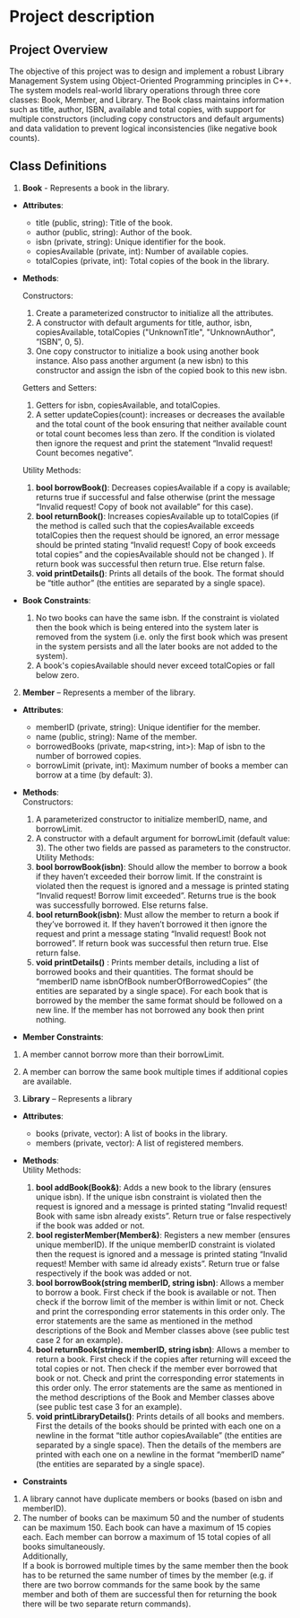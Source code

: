 # Project description

## Project Overview
The objective of this project was to design and implement a robust Library Management System using Object-Oriented Programming principles in C++.
The system models real-world library operations through three core classes: Book, Member, and Library. The Book class maintains information such as title, author, ISBN, available and total copies, with support for multiple constructors (including copy constructors and default arguments) and data validation to prevent logical inconsistencies (like negative book counts).
## Class Definitions
1.   **Book** - Represents a book in the library.
 - **Attributes**:
   - title (public, string): Title of the book.  
   - author (public, string): Author of the book.  
   - isbn (private, string): Unique identifier for the book.  
   - copiesAvailable (private, int): Number of available copies.  
   - totalCopies (private, int): Total copies of the book in the library.  

- **Methods**:
    
  Constructors:  
  1. Create a parameterized constructor to initialize all the attributes.  
  2. A constructor with default arguments for title, author, isbn, copiesAvailable, totalCopies ("UnknownTitle", "UnknownAuthor", “ISBN”, 0, 5).  
  3. One copy constructor to initialize a book using another book instance. Also pass another argument (a new isbn) to this constructor and assign the isbn of the copied book to this new isbn.
      
  Getters and Setters:  
  1. Getters for isbn, copiesAvailable, and totalCopies.
  2. A setter updateCopies(count): increases or decreases the available and the total count of the book ensuring that neither available count or total count becomes less than zero. If the condition is violated then ignore the request and print the statement “Invalid request! Count becomes negative”.
     
  Utility Methods:  
  1. **bool borrowBook()**: Decreases copiesAvailable if a copy is available; returns true if successful and false otherwise (print the message “Invalid request! Copy of book not available” for this case).
  2. **bool returnBook()**: Increases copiesAvailable up to totalCopies (if the method is called such that the copiesAvailable exceeds totalCopies then the request should be ignored, an error message should be printed stating “Invalid request! Copy of book exceeds total copies” and the copiesAvailable should not be changed ). If return book was successful then return true. Else return false.
  3. **void printDetails()**: Prints all details of the book. The format should be  “title author” (the entities are separated by a single space).
     
- **Book Constraints**:
  1. No two books can have the same isbn. If the constraint is violated then the book which is being entered into the system later is removed from the system (i.e. only the first book which was present in the system persists and all the later books are not added to the system).
  2. A book's copiesAvailable should never exceed totalCopies or fall below zero.
 
2. **Member** – Represents a member of the library.
 - **Attributes**:  
   - memberID (private, string): Unique identifier for the member.  
   - name (public, string): Name of the member.  
   - borrowedBooks (private, map<string, int>): Map of isbn to the number of borrowed copies.  
   - borrowLimit (private, int): Maximum number of books a member can borrow at a time (by default: 3).  
 	

- **Methods**:  
  Constructors:
  1. A parameterized constructor to initialize memberID, name, and borrowLimit.
  2. A constructor with a default argument for borrowLimit (default value: 3). The other two fields are passed as parameters to the constructor.  
  Utility Methods:  
  1. **bool borrowBook(isbn)**: Should allow the member to borrow a book if they haven’t exceeded their borrow limit. If the constraint is violated then the request is ignored and a message is printed stating “Invalid request! Borrow limit exceeded”. Returns true is the book was successfully borrowed. Else returns false.
  2. **bool returnBook(isbn)**: Must allow the member to return a book if they’ve borrowed it. If they haven’t borrowed it then ignore the request and print a message stating “Invalid request! Book not borrowed”. If return book was successful then return true. Else return false.
  3. **void printDetails()**  : Prints member details, including a list of borrowed books and their quantities. The format should be “memberID name isbnOfBook numberOfBorrowedCopies” (the entities are separated by a single space). For each book that is borrowed by the member the same format should be followed on a new line. If the member has not borrowed any book then print nothing.
 
- **Member Constraints**:
1. A member cannot borrow more than their borrowLimit.
2. A member can borrow the same book multiple times if additional copies are available.
 
3. **Library** – Represents a library
- **Attributes**:  
  - books (private, vector): A list of books in the library.
  - members (private, vector): A list of registered members.
- **Methods**:  
  Utility Methods:
  1. **bool addBook(Book&)**: Adds a new book to the library (ensures unique isbn). If the unique isbn constraint is violated then the request is ignored and a message is printed stating “Invalid request! Book with same isbn already exists”. Return true or false respectively if the book was added or not.
  2. **bool registerMember(Member&)**: Registers a new member (ensures unique memberID). If the unique memberID constraint is violated then the request is ignored and a message is printed stating “Invalid request! Member with same id already exists”. Return true or false respectively if the book was added or not.
  3. **bool borrowBook(string memberID, string isbn)**: Allows a member to borrow a book. First check if the book is available or not. Then check if the borrow limit of the member is within limit or not. Check and print the corresponding error statements in this order only. The error statements are the same as mentioned in the method descriptions of the Book and Member classes above (see public test case 2 for an example).
  4. **bool returnBook(string memberID, string isbn)**: Allows a member to return a book. First check if the copies after returning will exceed the total copies or not. Then check if the member ever borrowed that book or not. Check and print the corresponding error statements in this order only. The error statements are the same as mentioned in the method descriptions of the Book and Member classes above (see public test case 3 for an example).
  5. **void printLibraryDetails()**: Prints details of all books and members. First the details of the books should be printed with each one on a newline in the format “title author copiesAvailable” (the entities are separated by a single space). Then the details of the members are printed with each one on a newline in the format “memberID name” (the entities are separated by a single space).
     
- **Constraints**
1. A library cannot have duplicate members or books (based on isbn and memberID).
2. The number of books can be maximum 50 and the number of students can be  maximum 150. Each book can have a maximum of 15 copies each. Each member can borrow a maximum of 15 total copies of all books simultaneously.  
 Additionally,  
If a book is borrowed multiple times by the same member then the book has to be returned the same number of times by the member (e.g. if there are two borrow commands for the same book by the same member and both of  them are successful then for returning the book there will be two separate return commands).
 
